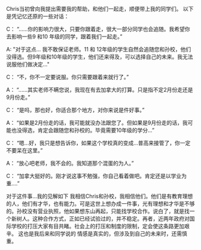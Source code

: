 
Chris当初曾向我提出需要我的帮助，和他们一起走，顺便带上我的同学们。
以下是凭记忆还原的一些对话：

C：
“......你的影响力很大，只要你跟着走，很大一部分同学也会追随。我希望你去影响一些9 和10 年级的同学，跟着我们一起走。”

A:
"对于这点... 我不敢保证老师。11 和 12年级的学生自然会追随您和孙校，他们没得选。但9年级和10年级的学生，他们还来得及，可以选择自己的未来。我无法说服他们做决定..."

C：
“不，你不一定要说服。你只需要跟着来就行了。”

A：
“......其实老师不瞒您说，我现在有去加拿大的打算。只是指不定2月份走还是9月份走。”

C：
“是吗，那也好，你适合那个地方，对你来说是件好事。”

A：
“如果是2月份走的话，我可能就没办法跟您了。但如果是9月份走的话，我可能也没得选，肯定会跟随您和孙校的。毕竟需要10年级的学分...”

C：
“嗯...好，我只是想告诉你，如果这个学校真的变成...普高来接管了，你一定不要呆在这里。”

A：
“放心吧老师，我不会的。我知道那个混蛋的为人。”

C：
“加拿大挺好的。刚才说这事不勉强，你自己看着做吧。肯定还是以学业为重....”


对于这件事...我的见解如下
我相信Chris和孙校，我相信他们。他们是有教育理想的人，他们有才华，也有能力。可是这世上想办成一件事，光有理想和才华是不够的。孙校没有营业执照，他如果想东山再起，只能找学校合作。说白了，就是找一个新树人。这种合作方式，正如已经试验过的，并不稳定。再者，近两年政府对国际学校的打压大家有目共睹。社会上的打压和制度的限制，定会使这条路更加艰辛。
这也是我后来和同学说的
情感是真实的，但涉及到自己的未来时，还需慎重。

